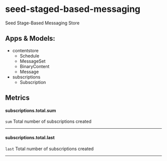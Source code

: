 # seed-staged-based-messaging
Seed Stage-Based Messaging Store

## Apps & Models:
  * contentstore
    * Schedule
    * MessageSet
    * BinaryContent
    * Message
  * subscriptions
    * Subscription

## Metrics
#### subscriptions.total.sum
`sum` Total number of subscriptions created

---
#### subscriptions.total.last
`last` Total number of subscriptions created

---
